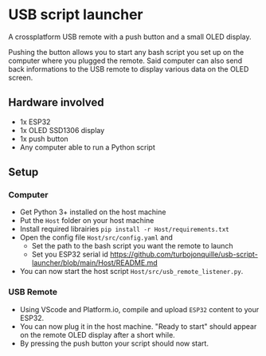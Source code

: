 # USB script launcher

A crossplatform USB remote with a push button and a small OLED display. 

Pushing the button allows you to start any bash script you set up on the computer where you plugged the remote. 
Said computer can also send back informations to the USB remote to display various data on the OLED screen.

## Hardware involved

- 1x ESP32
- 1x OLED SSD1306 display
- 1x push button 
- Any computer able to run a Python script

## Setup

### Computer

- Get Python 3+ installed on the host machine
- Put the `Host` folder on your host machine
- Install required librairies `pip install -r Host/requirements.txt`
- Open the config file `Host/src/config.yaml` and 
  - Set the path to the bash script you want the remote to launch
  - Set you ESP32 serial id https://github.com/turbojonquille/usb-script-launcher/blob/main/Host/README.md
- You can now start the host script `Host/src/usb_remote_listener.py`.

### USB Remote

- Using VScode and Platform.io, compile and upload `ESP32` content to your ESP32.
- You can now plug it in the host machine. "Ready to start" should appear on the remote OLED display after a short while.
- By pressing the push button your script should now start.


